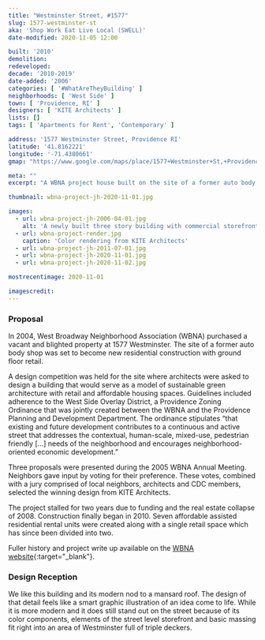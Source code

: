 ```yaml
---
title: "Westminster Street, #1577"
slug: 1577-westminster-st
aka: 'Shop Work Eat Live Local (SWELL)'
date-modified: 2020-11-05 12:00

built: '2010'
demolition: 
redeveloped: 
decade: '2010-2019'
date-added: '2006'
categories: [ '#WhatAreTheyBuilding' ]
neighborhoods: [ 'West Side' ]
town: [ 'Providence, RI' ]
designers: [ 'KITE Architects' ]
lists: []
tags: [ 'Apartments for Rent', 'Contemporary' ]

address: '1577 Westminster Street, Providence RI'
latitude: '41.8162221'
longitude: '-71.4380661'
gmap: "https://www.google.com/maps/place/1577+Westminster+St,+Providence,+RI+02909/@41.8162221,-71.4380661,17z/data=!3m1!4b1!4m5!3m4!1s0x89e4459c81d716c9:0x46e8f986cc039027!8m2!3d41.8162221!4d-71.4358774"

meta: ""
excerpt: "A WBNA project house built on the site of a former auto body business along bustling Westminster Street"

thumbnail: wbna-project-jh-2020-11-01.jpg

images:
  - url: wbna-project-jh-2006-04-01.jpg
    alt: 'A newly built three story building with commercial storefront on the ground floor. The design is modern simplicity without being sleek. '
  - url: wbna-project-render.jpg
    caption: 'Color rendering from KITE Architects'
  - url: wbna-project-jh-2011-07-01.jpg
  - url: wbna-project-jh-2020-11-01.jpg
  - url: wbna-project-jh-2020-11-02.jpg

mostrecentimage: 2020-11-01

imagescredit: 
---
```


### Proposal

In 2004, West Broadway Neighborhood Association (WBNA) purchased a vacant and blighted property at 1577 Westminster. The site of a former auto body shop was set to become new residential construction with ground floor retail. 

A design competition was held for the site where architects were asked to design a building that would serve as a model of sustainable green architecture with retail and affordable housing spaces. Guidelines included adherence to the West Side Overlay District, a Providence Zoning Ordinance that was jointly created between the WBNA and the Providence Planning and Development Department. The ordinance stipulates “that existing and future development contributes to a continuous and active street that addresses the contextual, human-scale, mixed-use, pedestrian friendly [...] needs of the neighborhood and encourages neighborhood-oriented economic development.”

Three proposals were presented during the 2005 WBNA Annual Meeting. Neighbors gave input by voting for their preference. These votes, combined with a jury comprised of local neighbors, architects and CDC members, selected the winning design from KITE Architects.

The project stalled for two years due to funding and the real estate collapse of 2008. Construction finally began in 2010. Seven affordable assisted residential rental units were created along with a single retail space which has since been divided into two. 

Fuller history and project write up available on the [WBNA website](//www.wbna.org/1577-westminster){:target="_blank"}. 


### Design Reception

We like this building and its modern nod to a mansard roof. The design of that detail feels like a smart graphic illustration of an idea come to life. While it is more modern and it does still stand out on the street because of its color components, elements of the street level storefront and basic massing fit right into an area of Westminster full of triple deckers. 
